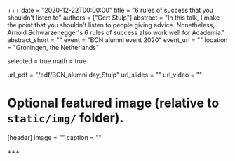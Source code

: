 +++
date = "2020-12-22T00:00:00"
title = "6 rules of success that you shouldn't listen to"
authors = ["Gert Stulp"]
abstract = "In this talk, I make the point that you shouldn't listen to people giving advice. Nonetheless, Arnold Schwarzenegger's 6 rules of success also work well for Academia."
abstract_short = ""
event = "BCN alumni event 2020"
event_url = ""
location = "Groningen, the Netherlands"

selected = true
math = true

url_pdf = "/pdf/BCN_alumni day_Stulp"
url_slides = ""
url_video = ""


# Optional featured image (relative to `static/img/` folder).
[header]
image = ""
caption = ""

+++
